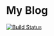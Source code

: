 # My Blog
[![Build Status](https://travis-ci.org/KunihikoKido/blog.svg?branch=master)](https://travis-ci.org/KunihikoKido/blog)
